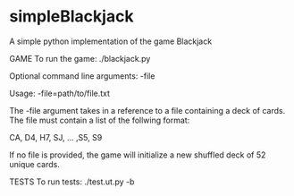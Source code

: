 # simpleBlackjack
A simple python implementation of the game Blackjack

GAME
To run the game:
./blackjack.py

Optional command line arguments:
-file 

Usage:
-file=path/to/file.txt

The -file argument takes in a reference to a file containing a deck of cards.
The file must contain a list of the follwing format:

CA, D4, H7, SJ, ... ,S5, S9

If no file is provided, the game will initialize a new shuffled deck of 52 unique cards.

TESTS
To run tests:
./test.ut.py -b